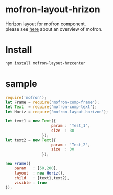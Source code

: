 # mofron-layout-hrizon
Horizon layout for mofron component.<br>
please see [here](https://github.com/simpart/mofron) about an overview of mofron.

# Install

```bash
npm install mofron-layout-hrzcenter
```

# sample
```javascript
require('mofron');
let Frame = require('mofron-comp-frame');
let Text  = require('mofron-comp-text');
let Horiz = require('mofron-layout-horizon');

let text1 = new Text({
                    param : 'Test_1',
                    size  : 30
                });
let text2 = new Text({
                    param : 'Test_2',
                    size  : 30
                });

new Frame({
    param   : [50,200],
    layout  : new Horiz(),
    child   : [text1,text2],
    visible : true
});
```
